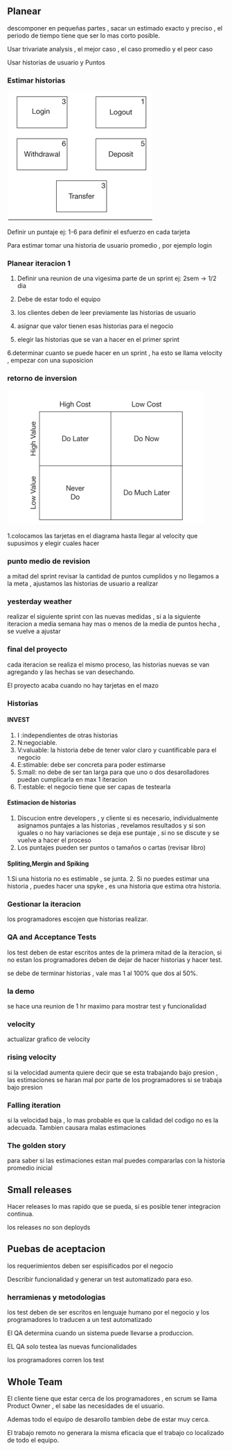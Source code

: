 ## Planear

descomponer en pequeñas partes , sacar un estimado exacto y preciso , el periodo de tiempo tiene que ser lo mas corto posible.

Usar trivariate analysis , el mejor caso , el caso promedio y el peor caso

Usar historias de usuario y Puntos 

### Estimar historias 

![historias de usuario](../img/historias%20de%20usuario.PNG)

Definir un puntaje ej: 1-6 para definir el esfuerzo en cada tarjeta 

Para estimar tomar una historia de usuario promedio , por ejemplo login 

### Planear iteracion 1

1. Definir una reunion de una vigesima parte de un sprint ej: 2sem -> 1/2 dia

2. Debe de estar todo el equipo

3. los clientes deben de leer previamente las historias de usuario
 
4. asignar que valor tienen esas historias para el negocio

5. elegir las historias que se van a hacer en el primer sprint 

6.determinar cuanto se puede hacer en un sprint , ha esto se llama velocity , empezar con una suposicion 

### retorno de inversion

![retorno de inversion](../img/retorno%20de%20inversion.PNG)

1.colocamos las tarjetas en el diagrama hasta llegar al velocity que supusimos y elegir cuales hacer

### punto medio de revision

a mitad del sprint revisar la cantidad de puntos cumplidos y no llegamos a la meta , ajustamos las historias de usuario a realizar

### yesterday weather 

realizar el siguiente sprint con las nuevas medidas , si a la siguiente iteracion a media semana hay mas o menos de la media de puntos hecha , se vuelve a ajustar

### final del proyecto
cada iteracion se realiza el mismo proceso, las historias nuevas se van agregando y las hechas se van desechando.

El proyecto acaba cuando no hay tarjetas en el mazo

### Historias

#### INVEST

1. I :independientes de otras historias
2. N:negociable.
3. V:valuable: la historia debe de tener valor claro y cuantificable para el negocio
4. E:stimable: debe ser concreta para poder estimarse
5. S:mall: no debe de ser tan larga para que uno o dos desarolladores puedan cumplicarla en max 1 iteracion
6. T:estable: el negocio tiene que ser capas de testearla

#### Estimacion de historias

1. Discucion entre developers , y cliente si es necesario, individualmente asignamos puntajes a las historias , revelamos resultados y si son iguales o no hay variaciones se deja ese puntaje , si no se discute y se vuelve a hacer el proceso
2. Los puntajes pueden ser puntos o tamaños o cartas (revisar libro)

#### Spliting,Mergin and Spiking 

1.Si una historia no es estimable , se junta.
2. Si no puedes estimar una historia , puedes hacer una spyke , es una historia que estima otra historia.

### Gestionar la iteracion

los programadores escojen que historias realizar.

### QA and Acceptance Tests

los test deben de estar escritos antes de la primera mitad de la iteracion, si no estan los programadores deben de dejar de hacer historias y hacer test.

se debe de terminar historias , vale mas 1 al 100% que dos al 50%.

### la demo

se hace una reunion de 1 hr maximo para mostrar test y funcionalidad

### velocity

actualizar grafico de velocity

### rising velocity

si la velocidad aumenta quiere decir que se esta trabajando bajo presion , las estimaciones se haran mal por parte de los programadores si se trabaja bajo presion

### Falling iteration

si la velocidad baja , lo mas probable es que la calidad del codigo no es la adecuada. Tambien causara malas estimaciones

### The golden story

para saber si las estimaciones estan mal puedes compararlas con la historia promedio inicial


## Small releases

Hacer releases lo mas rapido que se pueda, si es posible tener integracion continua.

los releases no son deployds

## Puebas de aceptacion

los requerimientos deben ser espisificados por el negocio

Describir funcionalidad y generar un test automatizado para eso.

### herramienas y metodologias
los test deben de ser escritos en lenguaje humano por el negocio y los programadores lo traducen a un test automatizado

El QA determina cuando un sistema puede llevarse a produccion.

EL QA solo testea las nuevas funcionalidades

los programadores corren los test

## Whole Team

El cliente tiene que estar cerca de los programadores , en scrum se llama Product Owner
, el sabe las necesidades de el usuario.

Ademas todo el equipo de desarollo tambien debe de estar muy cerca.

El trabajo remoto no generara la misma eficacia que el trabajo co localizado de todo el equipo.


